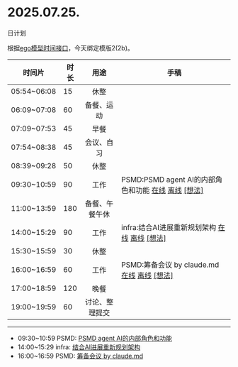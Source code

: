 # 2025.07.25.
日计划

根据[ego模型时间接口](https://gitee.com/hyg/blog/blob/master/timeflow.md)，今天绑定模版2(2b)。

| 时间片 | 时长 | 用途 | 手稿 |
| --- | --- | :---: | --- |
| 05:54~06:08 | 15 | 休整 |  |
| 06:09~07:08 | 60 | 备餐、运动 |  |
| 07:09~07:53 | 45 | 早餐 |  |
| 07:54~08:38 | 45 | 会议、自习 |  |
| 08:39~09:28 | 50 | 休整 |  |
| 09:30~10:59 | 90 | 工作 | PSMD:PSMD agent AI的内部角色和功能 [在线](http://simp.ly/p/WZ077p) [离线](../../draft/2025/20250725093000.md) <a href="mailto:huangyg@mars22.com?subject=关于2025.07.25.[PSMD:PSMD agent AI的内部角色和功能]任务&body=日期: 20250725%0D%0A序号: 5%0D%0A手稿:../../draft/2025/20250725093000.md%0D%0A---请勿修改邮件主题及以上内容 从下一行开始写您的想法---%0D%0A">[想法]</a> |
| 11:00~13:59 | 180 | 备餐、午餐午休 |  |
| 14:00~15:29 | 90 | 工作 | infra:结合AI进展重新规划架构 [在线](http://simp.ly/p/lsBYG9) [离线](../../draft/2025/20250725140000.md) <a href="mailto:huangyg@mars22.com?subject=关于2025.07.25.[infra:结合AI进展重新规划架构]任务&body=日期: 20250725%0D%0A序号: 7%0D%0A手稿:../../draft/2025/20250725140000.md%0D%0A---请勿修改邮件主题及以上内容 从下一行开始写您的想法---%0D%0A">[想法]</a> |
| 15:30~15:59 | 30 | 休整 |  |
| 16:00~16:59 | 60 | 工作 | PSMD:筹备会议 by claude.md [在线](http://simp.ly/p/MpcbHD) [离线](../../draft/2025/20250725160000.md) <a href="mailto:huangyg@mars22.com?subject=关于2025.07.25.[PSMD:筹备会议 by claude.md]任务&body=日期: 20250725%0D%0A序号: 9%0D%0A手稿:../../draft/2025/20250725160000.md%0D%0A---请勿修改邮件主题及以上内容 从下一行开始写您的想法---%0D%0A">[想法]</a> |
| 17:00~18:59 | 120 | 晚餐 |  |
| 19:00~19:59 | 60 | 讨论、整理提交 |  |

---

- 09:30~10:59	PSMD: [PSMD agent AI的内部角色和功能](../../draft/2025/20250725.01.md)
- 14:00~15:29	infra: [结合AI进展重新规划架构](../../draft/2025/20250725.02.md)
- 16:00~16:59	PSMD: [筹备会议 by claude.md](../../draft/2025/20250725.03.md)
